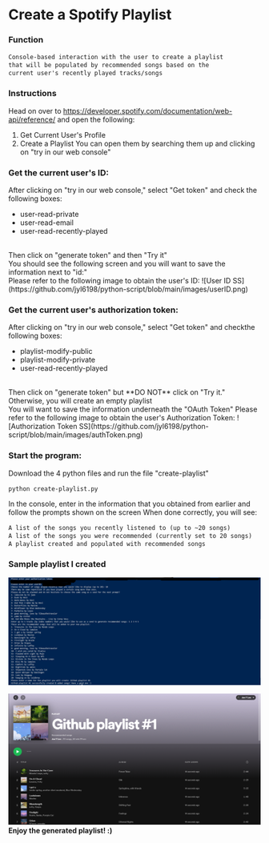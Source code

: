 # Create a Spotify Playlist

### Function
```
Console-based interaction with the user to create a playlist 
that will be populated by recommended songs based on the 
current user's recently played tracks/songs
```

### Instructions
Head on over to https://developer.spotify.com/documentation/web-api/reference/ and open the following:
  1) Get Current User's Profile
  2) Create a Playlist
  You can open them by searching them up and clicking on "try in our web console" 
  
### Get the current user's ID: 
After clicking on "try in our web console," select "Get token" and check the following boxes:
  * user-read-private
  * user-read-email
  * user-read-recently-played
<br>
Then click on "generate token" and then "Try it"<br>
You should see the following screen and you will want to save the information next to "id:"<br>
Please refer to the following image to obtain the user's ID: 
![User ID SS](https://github.com/jyl6198/python-script/blob/main/images/userID.png)

### Get the current user's authorization token: 
After clicking on "try in our web console," select "Get token" and checkthe following boxes: 
  * playlist-modify-public
  * playlist-modify-private
  * user-read-recently-played
<br>
Then click on "generate token" but **DO NOT** click on "Try it." Otherwise, you will create an empty playlist<br>
You will want to save the information underneath the "OAuth Token" 
Please refer to the following image to obtain the user's Authorization Token:
![Authorization Token SS](https://github.com/jyl6198/python-script/blob/main/images/authToken.png)


### Start the program:
Download the 4 python files and run the file "create-playlist"
```
python create-playlist.py
```
In the console, enter in the information that you obtained from earlier and follow the prompts shown on the screen
When done correctly, you will see:
```
A list of the songs you recently listened to (up to ~20 songs)
A list of the songs you were recommended (currently set to 20 songs)
A playlist created and populated with recommended songs
```

### Sample playlist I created 
![Console example](https://github.com/jyl6198/python-script/blob/main/images/console-example.png)

![Spotify playlist example](https://github.com/jyl6198/python-script/blob/main/images/spotify-playlist.png)
**Enjoy the generated playlist! :)**
